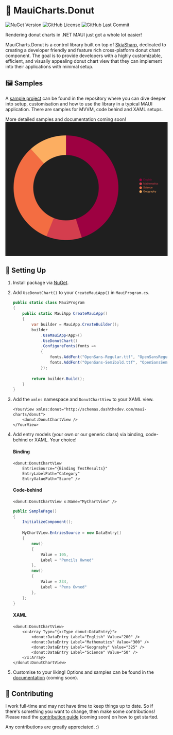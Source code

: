 # 🍩 MauiCharts.Donut
![NuGet Version](https://img.shields.io/nuget/v/MauiCharts.Donut)
![GitHub License](https://img.shields.io/github/license/DashTheDev/MauiCharts.Donut)
![GitHub Last Commit](https://img.shields.io/github/last-commit/DashTheDev/MauiCharts.Donut)

Rendering donut charts in .NET MAUI just got a whole lot easier!

MauiCharts.Donut is a control library built on top of [SkiaSharp](https://github.com/mono/SkiaSharp), dedicated to creating a developer friendly and feature rich cross-platform donut chart component. The goal is to provide developers with a highly customizable, efficient, and visually appealing donut chart view that they can implement into their applications with minimal setup.

## 🖼️ Samples
A [sample project](/MauiCharts.Donut.Samples) can be found in the repository where you can dive deeper into setup, customisation and how to use the library in a typical MAUI application. There are samples for MVVM, code behind and XAML setups.

More detailed samples and documentation coming soon!
![Sample Animation](/Media/Sample.gif)

## 🔧 Setting Up
1. Install package via [NuGet](https://www.nuget.org/packages/CardsView.Maui).
2. Add `UseDonutChart()` to your `CreateMauiApp()` in `MauiProgram.cs`.

    ```cs
    public static class MauiProgram
    {
        public static MauiApp CreateMauiApp()
        {
            var builder = MauiApp.CreateBuilder();
            builder
                .UseMauiApp<App>()
                .UseDonutChart()
                .ConfigureFonts(fonts =>
                {
                    fonts.AddFont("OpenSans-Regular.ttf", "OpenSansRegular");
                    fonts.AddFont("OpenSans-Semibold.ttf", "OpenSansSemibold");
                });

            return builder.Build();
        }
    }
    ```

3. Add the `xmlns` namespace and `DonutChartView` to your XAML view. 

    ```xaml
    <YourView xmlns:donut="http://schemas.dashthedev.com/maui-charts/donut">
        <donut:DonutChartView />
    </YourView>
    ```

4. Add entry models (your own or our generic class) via binding, code-behind or XAML. Your choice!

    #### Binding
    ```xaml
    <donut:DonutChartView
        EntriesSource="{Binding TestResults}"
        EntryLabelPath="Category"
        EntryValuePath="Score" />
    ```

    #### Code-behind
    ```xaml
    <donut:DonutChartView x:Name="MyChartView" />
    ```
    
    ```cs
    public SamplePage()
    {
        InitializeComponent();

        MyChartView.EntriesSource = new DataEntry[]
        {
            new()
            {
                Value = 105,
                Label = "Pencils Owned"
            },
            new()
            {
                Value = 234,
                Label = "Pens Owned"
            },
        };
    }
    ```

    #### XAML
    ```xaml
    <donut:DonutChartView>
        <x:Array Type="{x:Type donut:DataEntry}">
            <donut:DataEntry Label="English" Value="200" />
            <donut:DataEntry Label="Mathematics" Value="300" />
            <donut:DataEntry Label="Geography" Value="325" />
            <donut:DataEntry Label="Science" Value="50" />
        </x:Array>
    </donut:DonutChartView>
    ```

5. Customise to your liking! Options and samples can be found in the [documentation](/) (coming soon).

## 🤝 Contributing
I work full-time and may not have time to keep things up to date. So if there's something you want to change, then make some contributions! Please read the [contribution guide](/) (coming soon) on how to get started.

Any contributions are greatly appreciated. :)